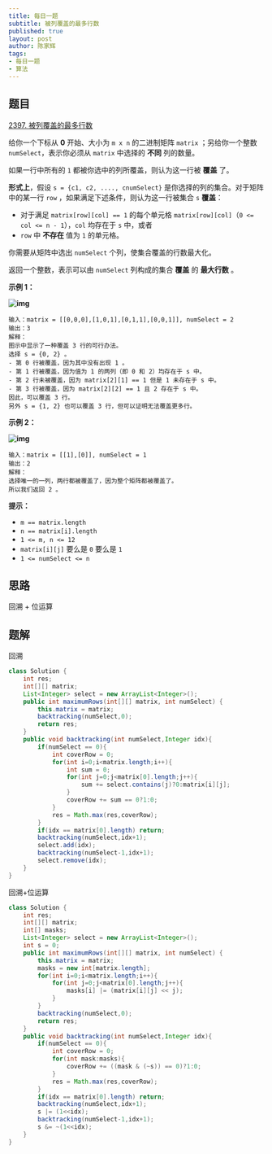 ```yaml
---
title: 每日一题
subtitle: 被列覆盖的最多行数
published: true
layout: post
author: 陈家辉
tags:
- 每日一题
- 算法
---
```


## 题目

[2397. 被列覆盖的最多行数](https://leetcode.cn/problems/maximum-rows-covered-by-columns/)

给你一个下标从 **0** 开始、大小为 `m x n` 的二进制矩阵 `matrix` ；另给你一个整数 `numSelect`，表示你必须从 `matrix` 中选择的 **不同** 列的数量。

如果一行中所有的 `1` 都被你选中的列所覆盖，则认为这一行被 **覆盖** 了。

**形式上**，假设 `s = {c1, c2, ...., cnumSelect}` 是你选择的列的集合。对于矩阵中的某一行 `row` ，如果满足下述条件，则认为这一行被集合 `s` **覆盖**：

- 对于满足 `matrix[row][col] == 1` 的每个单元格 `matrix[row][col]`（`0 <= col <= n - 1`），`col` 均存在于 `s` 中，或者
- `row` 中 **不存在** 值为 `1` 的单元格。

你需要从矩阵中选出 `numSelect` 个列，使集合覆盖的行数最大化。

返回一个整数，表示可以由 `numSelect` 列构成的集合 **覆盖** 的 **最大行数** 。

 

**示例 1：**

**![img](https://assets.leetcode.com/uploads/2022/07/14/rowscovered.png)**

```
输入：matrix = [[0,0,0],[1,0,1],[0,1,1],[0,0,1]], numSelect = 2
输出：3
解释：
图示中显示了一种覆盖 3 行的可行办法。
选择 s = {0, 2} 。
- 第 0 行被覆盖，因为其中没有出现 1 。
- 第 1 行被覆盖，因为值为 1 的两列（即 0 和 2）均存在于 s 中。
- 第 2 行未被覆盖，因为 matrix[2][1] == 1 但是 1 未存在于 s 中。
- 第 3 行被覆盖，因为 matrix[2][2] == 1 且 2 存在于 s 中。
因此，可以覆盖 3 行。
另外 s = {1, 2} 也可以覆盖 3 行，但可以证明无法覆盖更多行。
```

**示例 2：**

**![img](https://assets.leetcode.com/uploads/2022/07/14/rowscovered2.png)**

```
输入：matrix = [[1],[0]], numSelect = 1
输出：2
解释：
选择唯一的一列，两行都被覆盖了，因为整个矩阵都被覆盖了。
所以我们返回 2 。
```

 

**提示：**

- `m == matrix.length`
- `n == matrix[i].length`
- `1 <= m, n <= 12`
- `matrix[i][j]` 要么是 `0` 要么是 `1`
- `1 <= numSelect <= n`

## 思路

回溯 + 位运算

## 题解

回溯

```java
class Solution {
    int res;
    int[][] matrix;
    List<Integer> select = new ArrayList<Integer>();
    public int maximumRows(int[][] matrix, int numSelect) {
        this.matrix = matrix;
        backtracking(numSelect,0);
        return res;
    }
    public void backtracking(int numSelect,Integer idx){
        if(numSelect == 0){
            int coverRow = 0;
            for(int i=0;i<matrix.length;i++){
                int sum = 0;
                for(int j=0;j<matrix[0].length;j++){
                    sum += select.contains(j)?0:matrix[i][j];
                }
                coverRow += sum == 0?1:0;
            }
            res = Math.max(res,coverRow);
        }
        if(idx == matrix[0].length) return;
        backtracking(numSelect,idx+1);
        select.add(idx);
        backtracking(numSelect-1,idx+1);
        select.remove(idx);
    }
}
```



回溯+位运算

```java
class Solution {
    int res;
    int[][] matrix;
    int[] masks;
    List<Integer> select = new ArrayList<Integer>();
    int s = 0;
    public int maximumRows(int[][] matrix, int numSelect) {
        this.matrix = matrix;
        masks = new int[matrix.length];
        for(int i=0;i<matrix.length;i++){
            for(int j=0;j<matrix[0].length;j++){
                masks[i] |= (matrix[i][j] << j);
            }
        }
        backtracking(numSelect,0);
        return res;
    }
    public void backtracking(int numSelect,Integer idx){
        if(numSelect == 0){
            int coverRow = 0;
            for(int mask:masks){
                coverRow += ((mask & (~s)) == 0)?1:0;
            }
            res = Math.max(res,coverRow);
        }
        if(idx == matrix[0].length) return;
        backtracking(numSelect,idx+1);
        s |= (1<<idx);
        backtracking(numSelect-1,idx+1);
        s &= ~(1<<idx);
    }
}
```

